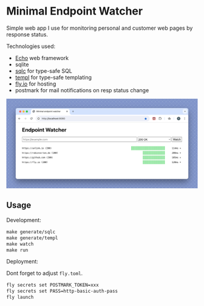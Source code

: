 # Minimal Endpoint Watcher

Simple web app I use for monitoring personal and customer web pages by response
status.

Technologies used:
* [Echo](https://echo.labstack.com/) web framework
* sqlite
* [sqlc](https://sqlc.dev/) for type-safe SQL
* [templ](https://templ.guide/) for type-safe templating 
* [fly.io](https://fly.io/) for hosting
* postmark for mail notifications on resp status change

![](./screenshot.png)

## Usage

Development:

```
make generate/sqlc
make generate/templ
make watch
make run
```

Deployment:

Dont forget to adjust `fly.toml`.

```
fly secrets set POSTMARK_TOKEN=xxx
fly secrets set PASS=http-basic-auth-pass
fly launch
```
